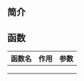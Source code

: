 ## 简介

## 函数

| 函数名 | 作用 | 参数 |
| ------ | ---- | ---- |
|        |      |      |
|        |      |      |
|        |      |      |


